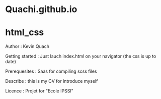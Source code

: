 # Quachi.github.io

# html_css

Author : Kevin Quach

Getting started :
Just lauch index.html on your navigator (the css is up to date)

Prerequesites :
Saas for compiling scss files 

Describe :
this is my CV for introduce myself 

Licence :
Projet for "Ecole IPSSI" 

